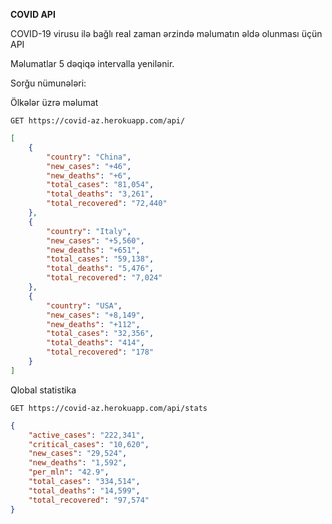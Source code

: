 **COVID API**

COVID-19 virusu ilə bağlı real zaman ərzində məlumatın əldə olunması üçün API

Məlumatlar 5 dəqiqə intervalla yenilənir.

Sorğu nümunələri:

Ölkələr üzrə məlumat

`GET https://covid-az.herokuapp.com/api/`

```json
[
    {
        "country": "China", 
        "new_cases": "+46", 
        "new_deaths": "+6", 
        "total_cases": "81,054", 
        "total_deaths": "3,261", 
        "total_recovered": "72,440"
    }, 
    {
        "country": "Italy", 
        "new_cases": "+5,560", 
        "new_deaths": "+651", 
        "total_cases": "59,138", 
        "total_deaths": "5,476", 
        "total_recovered": "7,024"
    }, 
    {
        "country": "USA", 
        "new_cases": "+8,149", 
        "new_deaths": "+112", 
        "total_cases": "32,356", 
        "total_deaths": "414", 
        "total_recovered": "178"
    }
]
```

Qlobal statistika

`GET https://covid-az.herokuapp.com/api/stats`

```json
{
    "active_cases": "222,341", 
    "critical_cases": "10,620", 
    "new_cases": "29,524", 
    "new_deaths": "1,592", 
    "per_mln": "42.9", 
    "total_cases": "334,514", 
    "total_deaths": "14,599", 
    "total_recovered": "97,574"
}
```
